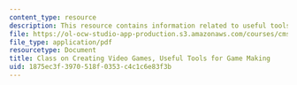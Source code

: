 ```yaml
---
content_type: resource
description: This resource contains information related to useful tools for game making.
file: https://ol-ocw-studio-app-production.s3.amazonaws.com/courses/cms-611j-creating-video-games-fall-2014/1875ec3f3970518f0353c4c1c6e83f3b_MITCMS_611JF14_UsefulTools.pdf
file_type: application/pdf
resourcetype: Document
title: Class on Creating Video Games, Useful Tools for Game Making
uid: 1875ec3f-3970-518f-0353-c4c1c6e83f3b
---
```


